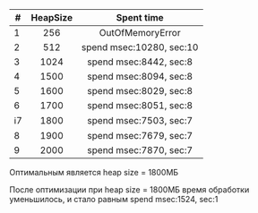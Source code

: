 | #   | HeapSize   | Spent time               |
| --- |:----------:|:------------------------:|
| 1   | 256        | OutOfMemoryError         |
| 2   | 512        | spend msec:10280, sec:10 |
| 3   | 1024       | spend msec:8442, sec:8   |
| 4   | 1500       | spend msec:8094, sec:8   |
| 5   | 1600       | spend msec:8029, sec:8   |
| 6   | 1700       | spend msec:8051, sec:8   | 
| ℹ️7   | 1800        | spend msec:7503, sec:7   |
| 8   | 1900       | spend msec:7679, sec:7   |
| 9   | 2000       | spend msec:7870, sec:7   |


Оптимальным является heap size = 1800МБ

После оптимизации при heap size = 1800МБ время обработки уменьшилось, и стало равным
spend msec:1524, sec:1
